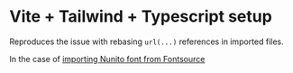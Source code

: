 # Vite + Tailwind + Typescript setup

Reproduces the issue with rebasing `url(...)` references in imported files.

In the case of [importing Nunito font from Fontsource](https://github.com/slavarazum/tailwind4-alpha-vite/blob/d67066882417056a52780c21d18d795089dd1de5/src/style.css#L3)
